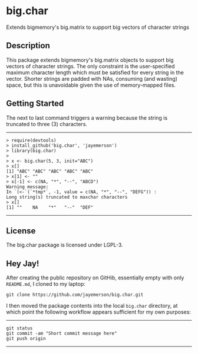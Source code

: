 big.char
========

Extends bigmemory's big.matrix to support big vectors of character strings

## Description

This package extends bigmemory's big.matrix objects
to support big vectors of character strings.  The only constraint
is the user-specified maximum character length which must be
satisfied for every string in the vector.  Shorter strings are
padded with NAs, consuming (and wasting) space, but this is
unavoidable given the use of memory-mapped files.

## Getting Started

The next to last command triggers a warning because the string
is truncated to three (3) characters.

---
    > require(devtools)
    > install_github('big.char', 'jayemerson')
    > library(big.char)
    >
    > x <- big.char(5, 3, init="ABC")
    > x[]
    [1] "ABC" "ABC" "ABC" "ABC" "ABC"
    > x[1] <- ""
    > x[-1] <- c(NA, "*", "--", "ABCD")
    Warning message:
    In `[<-`(`*tmp*`, -1, value = c(NA, "*", "--", "DEFG")) :
    Long string(s) truncated to maxchar characters
    > x[]
    [1] ""    NA    "*"   "--"  "DEF"
---

## License

The big.char package is licensed under LGPL-3.

## Hey Jay!

After creating the public repository on GitHib, essentially empty
with only `README.md`, I cloned to my laptop:

    git clone https://github.com/jayemerson/big.char.git
    
I then moved the package contents into the local `big.char` directory,
at which point the following workflow appears sufficient for my own
purposes:

---
    git status
    git commit -am "Short commit message here"
    git push origin
---

